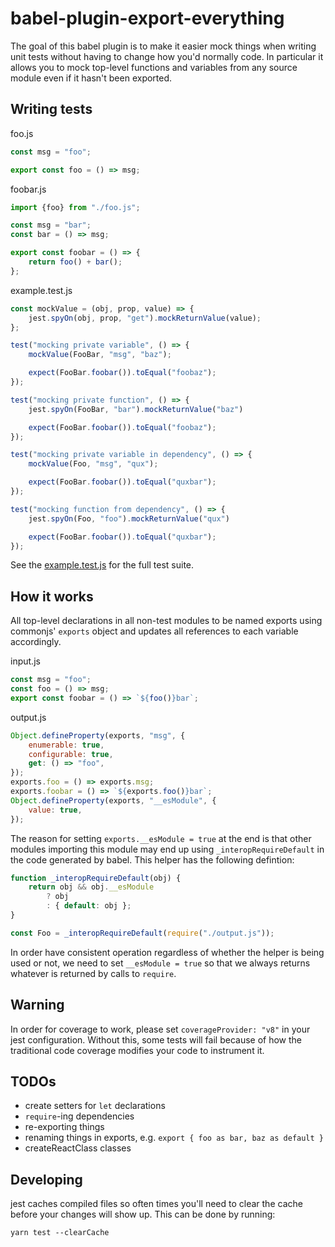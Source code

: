 # babel-plugin-export-everything

The goal of this babel plugin is to make it easier mock things when
writing unit tests without having to change how you'd normally code.
In particular it allows you to mock top-level functions and variables
from any source module even if it hasn't been exported.

## Writing tests

foo.js
```js
const msg = "foo";

export const foo = () => msg;
```

foobar.js
```js
import {foo} from "./foo.js";

const msg = "bar";
const bar = () => msg;

export const foobar = () => {
    return foo() + bar();
};
```

example.test.js
```js
const mockValue = (obj, prop, value) => {
    jest.spyOn(obj, prop, "get").mockReturnValue(value);
};

test("mocking private variable", () => {
    mockValue(FooBar, "msg", "baz");

    expect(FooBar.foobar()).toEqual("foobaz");
});

test("mocking private function", () => {
    jest.spyOn(FooBar, "bar").mockReturnValue("baz")

    expect(FooBar.foobar()).toEqual("foobaz");
});

test("mocking private variable in dependency", () => {
    mockValue(Foo, "msg", "qux");

    expect(FooBar.foobar()).toEqual("quxbar");
});

test("mocking function from dependency", () => {
    jest.spyOn(Foo, "foo").mockReturnValue("qux")

    expect(FooBar.foobar()).toEqual("quxbar");
});
```

See the [example.test.js](example/example.test.js) for the full test
suite.

## How it works

All top-level declarations in all non-test modules to be named exports
using commonjs' `exports` object and updates all references to each
variable accordingly.

input.js
```js
const msg = "foo";
const foo = () => msg;
export const foobar = () => `${foo()}bar`;
```

output.js
```js
Object.defineProperty(exports, "msg", {
    enumerable: true,
    configurable: true,
    get: () => "foo",
});
exports.foo = () => exports.msg;
exports.foobar = () => `${exports.foo()}bar`;
Object.defineProperty(exports, "__esModule", {
    value: true,
});
```

The reason for setting `exports.__esModule = true` at the end is that
other modules importing this module may end up using `_interopRequireDefault`
in the code generated by babel.  This helper has the following defintion:

```js
function _interopRequireDefault(obj) {
    return obj && obj.__esModule 
        ? obj 
        : { default: obj };
}

const Foo = _interopRequireDefault(require("./output.js"));
```

In order have consistent operation regardless of whether the helper is
being used or not, we need to set `__esModule = true` so that we always
returns whatever is returned by calls to `require`.

## Warning

In order for coverage to work, please set `coverageProvider: "v8"` in
your jest configuration.  Without this, some tests will fail because of
how the traditional code coverage modifies your code to instrument it.

## TODOs

- create setters for `let` declarations
- `require`-ing dependencies
- re-exporting things
- renaming things in exports, e.g. `export { foo as bar, baz as default }`
- createReactClass classes

## Developing

jest caches compiled files so often times you'll need to clear the cache
before your changes will show up.  This can be done by running:

```
yarn test --clearCache
```
